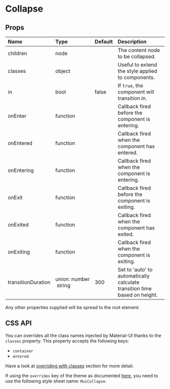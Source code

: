 <!--- This documentation is automatically generated, do not try to edit it. -->

# Collapse



## Props
| Name | Type | Default | Description |
|:-----|:-----|:--------|:------------|
| children | node |  | The content node to be collapsed. |
| classes | object |  | Useful to extend the style applied to components. |
| in | bool | false | If `true`, the component will transition in. |
| onEnter | function |  | Callback fired before the component is entering. |
| onEntered | function |  | Callback fired when the component has entered. |
| onEntering | function |  | Callback fired when the component is entering. |
| onExit | function |  | Callback fired before the component is exiting. |
| onExited | function |  | Callback fired when the component has exited. |
| onExiting | function |  | Callback fired when the component is exiting. |
| transitionDuration | union:&nbsp;number<br>&nbsp;string<br> | 300 | Set to 'auto' to automatically calculate transition time based on height. |

Any other properties supplied will be spread to the root element.

## CSS API

You can overrides all the class names injected by Material-UI thanks to the `classes` property.
This property accepts the following keys:
- `container`
- `entered`

Have a look at [overriding with classes](/customization/overrides#overriding-with-classes)
section for more detail.

If using the `overrides` key of the theme as documented
[here](/customization/themes#customizing-all-instances-of-a-component-type),
you need to use the following style sheet name: `MuiCollapse`.
